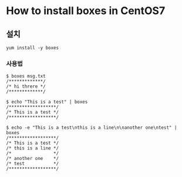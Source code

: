 # How to install boxes in CentOS7

## 설치
```
yum install -y boxes
```

### 사용법
```
$ boxes msg.txt
/*************/
/* hi threre */
/*************/
```

```
$ echo "This is a test" | boxes
/******************/
/* This is a test */
/******************/
```

```
$ echo -e "This is a test\nthis is a line\n\nanother one\ntest" | boxes
/******************/
/* This is a test */
/* this is a line */
/*                */
/* another one    */
/* test           */
/******************/
```

